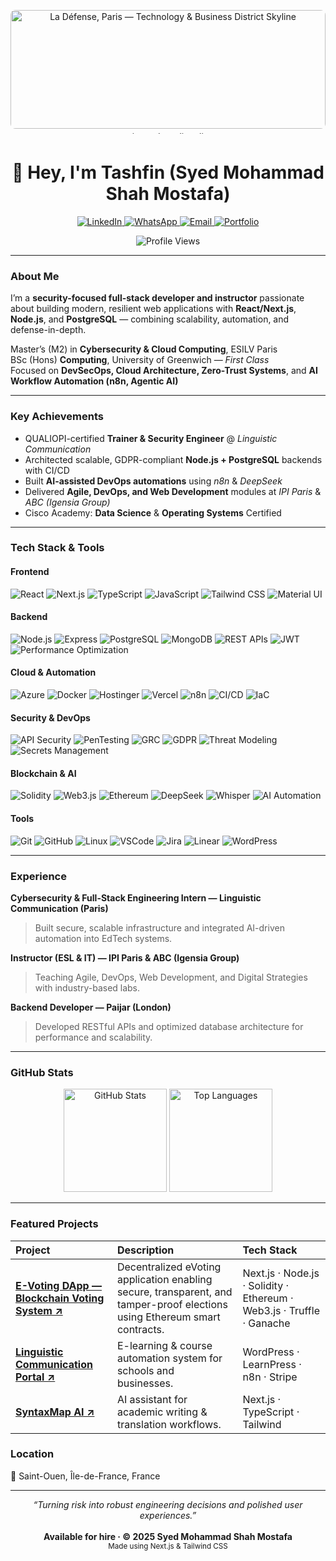 <!-- HEADER BANNER -->
<p align="center">
  <img src="https://i.imgur.com/k1wQ2s1.jpg"
       alt="La Défense, Paris — Technology & Business District Skyline"
       width="100%" height="190px"
       style="object-fit: cover; border-radius: 8px;" />
</p>

<!-- ANIMATED GRADIENT LINE -->
<p align="center">
  <img src="https://raw.githubusercontent.com/Confused-coder1919/Confused-coder1919/main/assets/gradient-line.gif" 
       alt="animated gradient line" width="100%" height="4px" 
       style="border-radius: 2px; margin-top: -10px;" />
</p>

<h1 align="center">👋 Hey, I'm Tashfin (Syed Mohammad Shah Mostafa)</h1>

<!-- SOCIAL ICONS -->
<p align="center">
  <a href="https://linkedin.com/in/syed-mohammad-shah-mostafa" target="_blank">
    <img src="https://img.shields.io/badge/LinkedIn-0077B5?logo=linkedin&logoColor=white" alt="LinkedIn" />
  </a>
  <a href="https://wa.me/33667135850?text=Hi%20Syed%2C%20I%27d%20like%20to%20discuss%20a%20project." target="_blank">
    <img src="https://img.shields.io/badge/WhatsApp-25D366?logo=whatsapp&logoColor=white" alt="WhatsApp" />
  </a>
  <a href="mailto:syed-mohammad.shah_mostafa@edu.devinci.fr">
    <img src="https://img.shields.io/badge/Email-D14836?logo=gmail&logoColor=white" alt="Email" />
  </a>
  <a href="https://syedtashfin.vercel.app" target="_blank">
    <img src="https://img.shields.io/badge/Portfolio-000000?logo=vercel&logoColor=white" alt="Portfolio" />
  </a>
</p>

<!-- PROFILE VIEW COUNTER -->
<p align="center">
  <img src="https://komarev.com/ghpvc/?username=Confused-coder1919&color=blue" alt="Profile Views" />
</p>

---

###  About Me  

I’m a **security-focused full-stack developer and instructor** passionate about building modern, resilient web applications with **React/Next.js**, **Node.js**, and **PostgreSQL** — combining scalability, automation, and defense-in-depth.  

 Master’s (M2) in **Cybersecurity & Cloud Computing**, ESILV Paris  
 BSc (Hons) **Computing**, University of Greenwich — *First Class*  
 Focused on **DevSecOps, Cloud Architecture, Zero-Trust Systems**, and **AI Workflow Automation (n8n, Agentic AI)**  

---

###  Key Achievements  

- QUALIOPI-certified **Trainer & Security Engineer** @ *Linguistic Communication*  
- Architected scalable, GDPR-compliant **Node.js + PostgreSQL** backends with CI/CD  
- Built **AI-assisted DevOps automations** using *n8n* & *DeepSeek*  
- Delivered **Agile, DevOps, and Web Development** modules at *IPI Paris* & *ABC (Igensia Group)*  
- Cisco Academy: **Data Science** & **Operating Systems** Certified  

---

###  Tech Stack & Tools

####  **Frontend**
![React](https://img.shields.io/badge/React-61DAFB?logo=react&logoColor=black)
![Next.js](https://img.shields.io/badge/Next.js-000000?logo=next.js&logoColor=white)
![TypeScript](https://img.shields.io/badge/TypeScript-3178C6?logo=typescript&logoColor=white)
![JavaScript](https://img.shields.io/badge/JavaScript-F7DF1E?logo=javascript&logoColor=black)
![Tailwind CSS](https://img.shields.io/badge/Tailwind_CSS-38B2AC?logo=tailwind-css&logoColor=white)
![Material UI](https://img.shields.io/badge/Material_UI-007FFF?logo=mui&logoColor=white)

####  **Backend**
![Node.js](https://img.shields.io/badge/Node.js-339933?logo=node.js&logoColor=white)
![Express](https://img.shields.io/badge/Express-000000?logo=express&logoColor=white)
![PostgreSQL](https://img.shields.io/badge/PostgreSQL-316192?logo=postgresql&logoColor=white)
![MongoDB](https://img.shields.io/badge/MongoDB-47A248?logo=mongodb&logoColor=white)
![REST APIs](https://img.shields.io/badge/REST_API-02569B?logo=swagger&logoColor=white)
![JWT](https://img.shields.io/badge/JWT-000000?logo=jsonwebtokens&logoColor=white)
![Performance Optimization](https://img.shields.io/badge/Performance_Optimization-FF5733)

####  **Cloud & Automation**
![Azure](https://img.shields.io/badge/Azure-0078D7?logo=microsoftazure&logoColor=white)
![Docker](https://img.shields.io/badge/Docker-2496ED?logo=docker&logoColor=white)
![Hostinger](https://img.shields.io/badge/Hostinger-673AB7?logo=hostinger&logoColor=white)
![Vercel](https://img.shields.io/badge/Vercel-000000?logo=vercel&logoColor=white)
![n8n](https://img.shields.io/badge/n8n-Workflow_Automation-orange)
![CI/CD](https://img.shields.io/badge/CI/CD-2088FF?logo=githubactions&logoColor=white)
![IaC](https://img.shields.io/badge/Infrastructure_as_Code-006400)

####  **Security & DevOps**
![API Security](https://img.shields.io/badge/API_Security-🔒-red)
![PenTesting](https://img.shields.io/badge/PenTesting-8B0000)
![GRC](https://img.shields.io/badge/Governance_Risk_Compliance-4682B4)
![GDPR](https://img.shields.io/badge/GDPR_Compliance-0047AB)
![Threat Modeling](https://img.shields.io/badge/Threat_Modeling-9400D3)
![Secrets Management](https://img.shields.io/badge/Secrets_Management-800080)

####  **Blockchain & AI**
![Solidity](https://img.shields.io/badge/Solidity-363636?logo=solidity&logoColor=white)
![Web3.js](https://img.shields.io/badge/Web3.js-F16822?logo=web3dotjs&logoColor=white)
![Ethereum](https://img.shields.io/badge/Ethereum-3C3C3D?logo=ethereum&logoColor=white)
![DeepSeek](https://img.shields.io/badge/DeepSeek-AI_Assistant-00CED1)
![Whisper](https://img.shields.io/badge/Whisper-Voice_AI-4682B4)
![AI Automation](https://img.shields.io/badge/AI_Automation-5F9EA0)

####  **Tools**
![Git](https://img.shields.io/badge/Git-F05032?logo=git&logoColor=white)
![GitHub](https://img.shields.io/badge/GitHub-181717?logo=github&logoColor=white)
![Linux](https://img.shields.io/badge/Linux-FCC624?logo=linux&logoColor=black)
![VSCode](https://img.shields.io/badge/VSCode-007ACC?logo=visualstudiocode&logoColor=white)
![Jira](https://img.shields.io/badge/Jira-0052CC?logo=jira&logoColor=white)
![Linear](https://img.shields.io/badge/Linear-5E6AD2?logo=linear&logoColor=white)
![WordPress](https://img.shields.io/badge/WordPress-21759B?logo=wordpress&logoColor=white)

---

###  Experience  

**Cybersecurity & Full-Stack Engineering Intern — Linguistic Communication (Paris)**  
> Built secure, scalable infrastructure and integrated AI-driven automation into EdTech systems.

**Instructor (ESL & IT) — IPI Paris & ABC (Igensia Group)**  
> Teaching Agile, DevOps, Web Development, and Digital Strategies with industry-based labs.

**Backend Developer — Paijar (London)**  
> Developed RESTful APIs and optimized database architecture for performance and scalability.

---

###  GitHub Stats

<p align="center">
  <img src="https://github-readme-stats.vercel.app/api?username=Confused-coder1919&show_icons=true&theme=github_dark&hide_border=true&bg_color=0D1117" alt="GitHub Stats" height="165" />
  <img src="https://github-readme-stats.vercel.app/api/top-langs/?username=Confused-coder1919&layout=compact&theme=github_dark&hide_border=true&bg_color=0D1117" alt="Top Languages" height="165" />
</p>

---

###  Featured Projects

| Project | Description | Tech Stack |
|:--|:--|:--|
| <a href="https://syedtashfin.vercel.app/Evoting.mp4" target="_blank"><b>E-Voting DApp — Blockchain Voting System ↗</b></a> | Decentralized eVoting application enabling secure, transparent, and tamper-proof elections using Ethereum smart contracts. | Next.js · Node.js · Solidity · Ethereum · Web3.js · Truffle · Ganache |
| <a href="https://linguistic-communication.com/" target="_blank"><b>Linguistic Communication Portal ↗</b></a> | E-learning & course automation system for schools and businesses. | WordPress · LearnPress · n8n · Stripe |
| <a href="https://syntax-map.com/" target="_blank"><b>SyntaxMap AI ↗</b></a> | AI assistant for academic writing & translation workflows. | Next.js · TypeScript · Tailwind |



###  Location  

📍 Saint-Ouen, Île-de-France, France  
 

---

<p align="center">
  <i>“Turning risk into robust engineering decisions and polished user experiences.”</i><br><br>
  <b>Available for hire · © 2025 Syed Mohammad Shah Mostafa</b><br>
  <sub>Made using Next.js & Tailwind CSS</sub>
</p>
